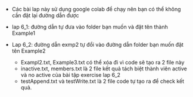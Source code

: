- Các bài lap này sử dụng google colab để chạy nên bạn có thể không cần đặt lại đường dẫn được
- lap 6_1: đường dẫn tự đưa vào folder bạn muốn và đặt tên thành Example1

- Lap 6_2: đường dẫn exmp2 tự đổi vào đường dẫn folder bạn muốn đặt tên Example2 
  + Exampl2.txt, Example3.txt có thể xóa đi vì code sẽ tạo ra 2 file này
  + inactive.txt, members.txt là 2 file kết quả tách biệt thành viên active và no active của bài tập exercise lap 6_2
  + testAppend.txt và testWrite.txt  là 2 file code tự tạo ra để check kết quả.
